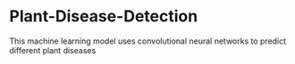 # Plant-Disease-Detection
This machine learning model uses convolutional neural networks to predict different plant diseases
